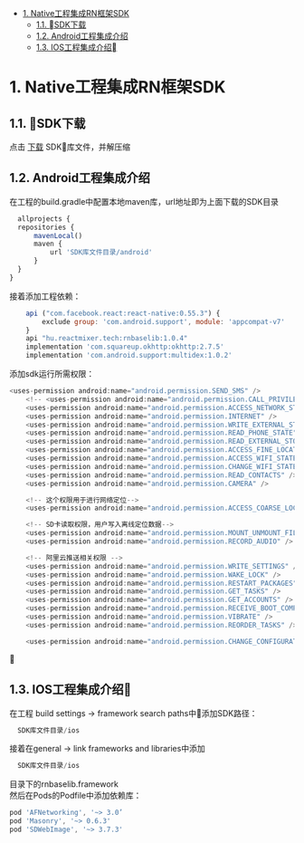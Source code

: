 <!-- TOC -->

- [1. Native工程集成RN框架SDK](#1-native工程集成rn框架sdk)
    - [1.1. SDK下载](#11-sdk下载)
    - [1.2. Android工程集成介绍](#12-android工程集成介绍)
    - [1.3. IOS工程集成介绍](#13-ios工程集成介绍)

<!-- /TOC -->

# 1. Native工程集成RN框架SDK
## 1.1. SDK下载
点击 [下载](./../../bin/react-mixer-app-sdk.zip) SDK库文件，并解压缩

## 1.2. Android工程集成介绍
在工程的build.gradle中配置本地maven库，url地址即为上面下载的SDK目录
```javascript
  allprojects {
  repositories {
      mavenLocal()
      maven {
          url 'SDK库文件目录/android'
      }
  }
}
```
接着添加工程依赖：
```javascript
    api ("com.facebook.react:react-native:0.55.3") {
        exclude group: 'com.android.support', module: 'appcompat-v7'
    }
    api "hu.reactmixer.tech:rnbaselib:1.0.4"
    implementation 'com.squareup.okhttp:okhttp:2.7.5'
    implementation 'com.android.support:multidex:1.0.2'
```
添加sdk运行所需权限：
```javascript
<uses-permission android:name="android.permission.SEND_SMS" />
    <!-- <uses-permission android:name="android.permission.CALL_PRIVILEGED" />-->
    <uses-permission android:name="android.permission.ACCESS_NETWORK_STATE" />
    <uses-permission android:name="android.permission.INTERNET" />
    <uses-permission android:name="android.permission.WRITE_EXTERNAL_STORAGE" />
    <uses-permission android:name="android.permission.READ_PHONE_STATE" />
    <uses-permission android:name="android.permission.READ_EXTERNAL_STORAGE" />
    <uses-permission android:name="android.permission.ACCESS_FINE_LOCATION" />
    <uses-permission android:name="android.permission.ACCESS_WIFI_STATE" />
    <uses-permission android:name="android.permission.CHANGE_WIFI_STATE" />
    <uses-permission android:name="android.permission.READ_CONTACTS" />
    <uses-permission android:name="android.permission.CAMERA" />

    <!-- 这个权限用于进行网络定位-->
    <uses-permission android:name="android.permission.ACCESS_COARSE_LOCATION" />

    <!-- SD卡读取权限，用户写入离线定位数据-->
    <uses-permission android:name="android.permission.MOUNT_UNMOUNT_FILESYSTEMS" />
    <uses-permission android:name="android.permission.RECORD_AUDIO" />

    <!-- 阿里云推送相关权限 -->
    <uses-permission android:name="android.permission.WRITE_SETTINGS" />
    <uses-permission android:name="android.permission.WAKE_LOCK" />
    <uses-permission android:name="android.permission.RESTART_PACKAGES" />
    <uses-permission android:name="android.permission.GET_TASKS" />
    <uses-permission android:name="android.permission.GET_ACCOUNTS" />
    <uses-permission android:name="android.permission.RECEIVE_BOOT_COMPLETED" />
    <uses-permission android:name="android.permission.VIBRATE" />
    <uses-permission android:name="android.permission.REORDER_TASKS" />

    <uses-permission android:name="android.permission.CHANGE_CONFIGURATION" />
```

## 1.3. IOS工程集成介绍
在工程 build settings -> framework search paths中添加SDK路径：
```javascript
  SDK库文件目录/ios
```
接着在general -> link frameworks and libraries中添加
```javascript
  SDK库文件目录/ios
```
目录下的rnbaselib.framework
<br/>
然后在Pods的Podfile中添加依赖库：
```javascript
pod 'AFNetworking', '~> 3.0’
pod 'Masonry', '~> 0.6.3'
pod 'SDWebImage', '~> 3.7.3'
```
